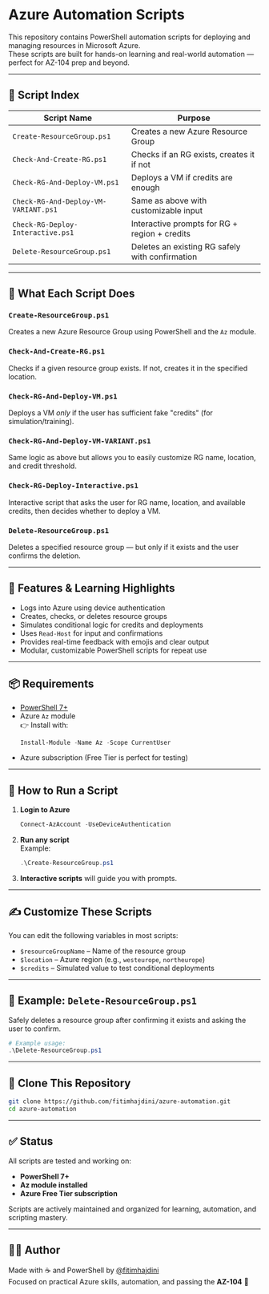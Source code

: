 # Azure Automation Scripts

This repository contains PowerShell automation scripts for deploying and managing resources in Microsoft Azure.  
These scripts are built for hands-on learning and real-world automation — perfect for AZ-104 prep and beyond.

---

## 📜 Script Index

| Script Name                           | Purpose                                           |
|--------------------------------------|---------------------------------------------------|
| `Create-ResourceGroup.ps1`           | Creates a new Azure Resource Group                |
| `Check-And-Create-RG.ps1`            | Checks if an RG exists, creates it if not        |
| `Check-RG-And-Deploy-VM.ps1`         | Deploys a VM if credits are enough               |
| `Check-RG-And-Deploy-VM-VARIANT.ps1` | Same as above with customizable input            |
| `Check-RG-Deploy-Interactive.ps1`    | Interactive prompts for RG + region + credits    |
| `Delete-ResourceGroup.ps1`           | Deletes an existing RG safely with confirmation  |

---

## 🚀 What Each Script Does

### `Create-ResourceGroup.ps1`
Creates a new Azure Resource Group using PowerShell and the `Az` module.

### `Check-And-Create-RG.ps1`
Checks if a given resource group exists. If not, creates it in the specified location.

### `Check-RG-And-Deploy-VM.ps1`
Deploys a VM *only* if the user has sufficient fake "credits" (for simulation/training).

### `Check-RG-And-Deploy-VM-VARIANT.ps1`
Same logic as above but allows you to easily customize RG name, location, and credit threshold.

### `Check-RG-Deploy-Interactive.ps1`
Interactive script that asks the user for RG name, location, and available credits, then decides whether to deploy a VM.

### `Delete-ResourceGroup.ps1`
Deletes a specified resource group — but only if it exists and the user confirms the deletion.

---

## 🔧 Features & Learning Highlights

- Logs into Azure using device authentication
- Creates, checks, or deletes resource groups
- Simulates conditional logic for credits and deployments
- Uses `Read-Host` for input and confirmations
- Provides real-time feedback with emojis and clear output
- Modular, customizable PowerShell scripts for repeat use

---

## 📦 Requirements

- [PowerShell 7+](https://learn.microsoft.com/en-us/powershell/)
- Azure `Az` module  
  👉 Install with:  
  ```powershell
  Install-Module -Name Az -Scope CurrentUser
  ```
- Azure subscription (Free Tier is perfect for testing)

---

## 🧪 How to Run a Script

1. **Login to Azure**  
   ```powershell
   Connect-AzAccount -UseDeviceAuthentication
   ```

2. **Run any script**  
   Example:  
   ```powershell
   .\Create-ResourceGroup.ps1
   ```

3. **Interactive scripts** will guide you with prompts.

---

## ✍️ Customize These Scripts

You can edit the following variables in most scripts:

- `$resourceGroupName` – Name of the resource group
- `$location` – Azure region (e.g., `westeurope`, `northeurope`)
- `$credits` – Simulated value to test conditional deployments

---

## 🧹 Example: `Delete-ResourceGroup.ps1`

Safely deletes a resource group after confirming it exists and asking the user to confirm.

```powershell
# Example usage:
.\Delete-ResourceGroup.ps1
```

---

## 🧬 Clone This Repository

```bash
git clone https://github.com/fitimhajdini/azure-automation.git
cd azure-automation
```

---

## ✅ Status

All scripts are tested and working on:

- **PowerShell 7+**
- **Az module installed**
- **Azure Free Tier subscription**

Scripts are actively maintained and organized for learning, automation, and scripting mastery.

---

## 👨‍💻 Author

Made with ☕ and PowerShell by [@fitimhajdini](https://github.com/fitimhajdini)  
Focused on practical Azure skills, automation, and passing the **AZ-104** 💪